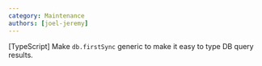 ```yaml
---
category: Maintenance
authors: [joel-jeremy]
---
```


[TypeScript] Make `db.firstSync` generic to make it easy to type DB query results.